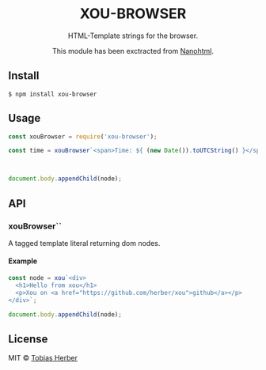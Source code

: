 <h1 align="center">XOU-BROWSER</h1>

<p align="center">
  HTML-Template strings for the browser.
</p>

<p align="center">
  This module has been exctracted from <a href="https://github.com/choojs/nanohtml">Nanohtml</a>.
</p>

## Install

```
$ npm install xou-browser
```

## Usage

```js
const xouBrowser = require('xou-browser');

const time = xouBrowser`<span>Time: ${ (new Date()).toUTCString() }</span>`;



document.body.appendChild(node);
```

## API

### xouBrowser\`\`

A tagged template literal returning dom nodes.

#### Example

```js
const node = xou`<div>
  <h1>Hello from xou</h1>
  <p>Xou on <a href="https://github.com/herber/xou">github</a></p>
</div>`;

document.body.appendChild(node);
```

## License

MIT © [Tobias Herber](http://tobihrbr.com)
